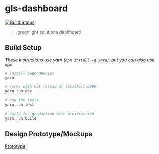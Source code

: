 # gls-dashboard

[![Build Status](https://travis-ci.org/GreenLightSolutionsFoundation/gls-dashboard.svg?branch=master)](https://travis-ci.org/GreenLightSolutionsFoundation/gls-dashboard)

> greenlight solutions dashboard

## Build Setup

*These instructions use [yarn](https://yarnpkg.com/) (`npm install -g yarn`), but you can also use `npm`*

``` bash
# install dependencies
yarn

# serve with hot reload at localhost:8080
yarn run dev

# run the tests
yarn run test

# build for production with minification
yarn run build
```

## Design Prototype/Mockups

[Prototype](https://www.justinmind.com/usernote/tests/25432407/25579562/26854229/index.html)